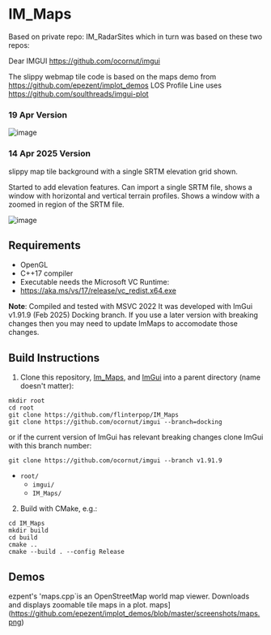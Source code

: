 # IM_Maps
Based on private repo: IM_RadarSites which in turn was based on these two repos:


Dear IMGUI https://github.com/ocornut/imgui

The slippy webmap tile code is based on the maps demo from https://github.com/epezent/implot_demos
LOS Profile Line uses https://github.com/soulthreads/imgui-plot


### 19 Apr Version

![image](https://github.com/user-attachments/assets/ded0d84e-26f7-47ae-b124-f8605dfd98d0)



### 14 Apr 2025 Version
slippy map tile background with a single SRTM elevation grid shown.

Started to add elevation features. Can import a single SRTM file, shows a window with horizontal and vertical terrain profiles.
Shows a window with a zoomed in region of the SRTM file.

![image](https://github.com/user-attachments/assets/bfeccbae-7596-40ee-a252-722d2c8ad309)




## Requirements

- OpenGL
- C++17 compiler
- Executable needs the Microsoft VC Runtime:
- https://aka.ms/vs/17/release/vc_redist.x64.exe

**Note**: Compiled and tested with MSVC 2022
It was developed with ImGui v1.91.9 (Feb 2025) Docking branch. If you use a later version with breaking changes then you may need to update ImMaps to accomodate those changes.

## Build Instructions
1. Clone this repository, [Im_Maps](https://github.com/flinterpop/IM_Maps), and [ImGui](https://github.com/ocornut/imgui) into a parent directory (name doesn't matter):

```shell
mkdir root
cd root
git clone https://github.com/flinterpop/IM_Maps
git clone https://github.com/ocornut/imgui --branch=docking
```

or if the current version of ImGui has relevant breaking changes clone ImGui with this branch number:
```
git clone https://github.com/ocornut/imgui --branch v1.91.9
```

- `root/`
    - `imgui/`
    - `IM_Maps/`
2. Build with CMake, e.g.:
```shell
cd IM_Maps
mkdir build
cd build
cmake ..
cmake --build . --config Release
```

## Demos

ezpent's 'maps.cpp`is an OpenStreetMap world map viewer. Downloads and displays zoomable tile maps in a plot.
maps](https://github.com/epezent/implot_demos/blob/master/screenshots/maps.png)

